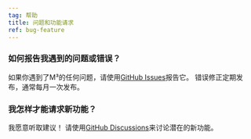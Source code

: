 ```yaml
---
tag: 帮助
title: 问题和功能请求
ref: bug-feature
---
```


### 如何报告我遇到的问题或错误？

如果你遇到了M³的任何问题，请使用[GitHub Issues]({{site.github}}/issues)报告它。 错误修正定期发布，通常每月一次发布。

### 我怎样才能请求新功能？

我愿意听取建议！ 请使用[GitHub Discussions]({{site.github}}/discussions)来讨论潜在的新功能。
